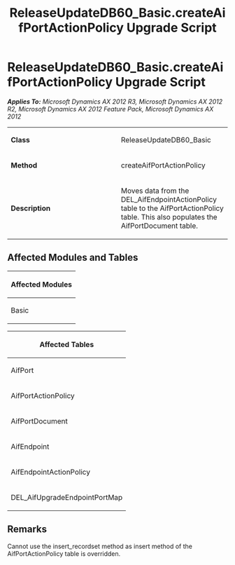 ﻿---
title: ReleaseUpdateDB60_Basic.createAifPortActionPolicy Upgrade Script
TOCTitle: ReleaseUpdateDB60_Basic.createAifPortActionPolicy Upgrade Script
ms:assetid: 337be4a3-fe8e-f7b0-8a1d-f92d89341891
ms:mtpsurl: https://msdn.microsoft.com/en-us/library/JJ685101(v=AX.60)
ms:contentKeyID: 49707555
ms.date: 05/18/2015
mtps_version: v=AX.60
---

# ReleaseUpdateDB60\_Basic.createAifPortActionPolicy Upgrade Script 


_**Applies To:** Microsoft Dynamics AX 2012 R3, Microsoft Dynamics AX 2012 R2, Microsoft Dynamics AX 2012 Feature Pack, Microsoft Dynamics AX 2012_

<table>
<colgroup>
<col style="width: 50%" />
<col style="width: 50%" />
</colgroup>
<tbody>
<tr class="odd">
<td><p><strong>Class</strong></p></td>
<td><p>ReleaseUpdateDB60_Basic</p></td>
</tr>
<tr class="even">
<td><p><strong>Method</strong></p></td>
<td><p>createAifPortActionPolicy</p></td>
</tr>
<tr class="odd">
<td><p><strong>Description</strong></p></td>
<td><p>Moves data from the DEL_AifEndpointActionPolicy table to the AifPortActionPolicy table. This also populates the AifPortDocument table.</p></td>
</tr>
</tbody>
</table>


## Affected Modules and Tables

<table>
<colgroup>
<col style="width: 100%" />
</colgroup>
<thead>
<tr class="header">
<th><p>Affected Modules</p></th>
</tr>
</thead>
<tbody>
<tr class="odd">
<td><p>Basic</p></td>
</tr>
</tbody>
</table>


<table>
<colgroup>
<col style="width: 100%" />
</colgroup>
<thead>
<tr class="header">
<th><p>Affected Tables</p></th>
</tr>
</thead>
<tbody>
<tr class="odd">
<td><p>AifPort</p></td>
</tr>
<tr class="even">
<td><p>AifPortActionPolicy</p></td>
</tr>
<tr class="odd">
<td><p>AifPortDocument</p></td>
</tr>
<tr class="even">
<td><p>AifEndpoint</p></td>
</tr>
<tr class="odd">
<td><p>AifEndpointActionPolicy</p></td>
</tr>
<tr class="even">
<td><p>DEL_AifUpgradeEndpointPortMap</p></td>
</tr>
</tbody>
</table>


## Remarks

Cannot use the insert\_recordset method as insert method of the AifPortActionPolicy table is overridden.

  


